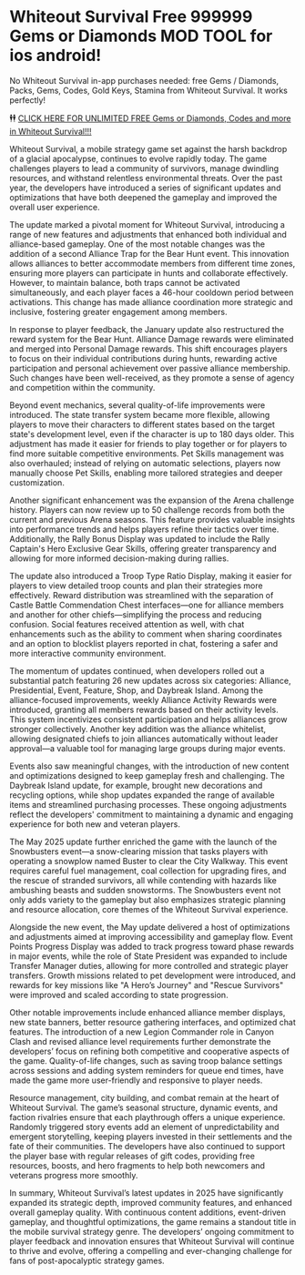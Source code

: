 # Whiteout Survival Free 999999 Gems or Diamonds MOD TOOL for ios android!

No Whiteout Survival in-app purchases needed: free Gems / Diamonds, Packs, Gems, Codes, Gold Keys, Stamina from Whiteout Survival. It works perfectly!

🕴️🕴️ <a href="https://generatenow.bond/new/pages/whiteout.html">CLICK HERE FOR UNLIMITED FREE Gems or Diamonds, Codes and more in Whiteout Survival!!!</a>

Whiteout Survival, a mobile strategy game set against the harsh backdrop of a glacial apocalypse, continues to evolve rapidly today. The game challenges players to lead a community of survivors, manage dwindling resources, and withstand relentless environmental threats. Over the past year, the developers have introduced a series of significant updates and optimizations that have both deepened the gameplay and improved the overall user experience.

The update marked a pivotal moment for Whiteout Survival, introducing a range of new features and adjustments that enhanced both individual and alliance-based gameplay. One of the most notable changes was the addition of a second Alliance Trap for the Bear Hunt event. This innovation allows alliances to better accommodate members from different time zones, ensuring more players can participate in hunts and collaborate effectively. However, to maintain balance, both traps cannot be activated simultaneously, and each player faces a 46-hour cooldown period between activations. This change has made alliance coordination more strategic and inclusive, fostering greater engagement among members.

In response to player feedback, the January update also restructured the reward system for the Bear Hunt. Alliance Damage rewards were eliminated and merged into Personal Damage rewards. This shift encourages players to focus on their individual contributions during hunts, rewarding active participation and personal achievement over passive alliance membership. Such changes have been well-received, as they promote a sense of agency and competition within the community.

Beyond event mechanics, several quality-of-life improvements were introduced. The state transfer system became more flexible, allowing players to move their characters to different states based on the target state's development level, even if the character is up to 180 days older. This adjustment has made it easier for friends to play together or for players to find more suitable competitive environments. Pet Skills management was also overhauled; instead of relying on automatic selections, players now manually choose Pet Skills, enabling more tailored strategies and deeper customization.

Another significant enhancement was the expansion of the Arena challenge history. Players can now review up to 50 challenge records from both the current and previous Arena seasons. This feature provides valuable insights into performance trends and helps players refine their tactics over time. Additionally, the Rally Bonus Display was updated to include the Rally Captain's Hero Exclusive Gear Skills, offering greater transparency and allowing for more informed decision-making during rallies.

The update also introduced a Troop Type Ratio Display, making it easier for players to view detailed troop counts and plan their strategies more effectively. Reward distribution was streamlined with the separation of Castle Battle Commendation Chest interfaces—one for alliance members and another for other chiefs—simplifying the process and reducing confusion. Social features received attention as well, with chat enhancements such as the ability to comment when sharing coordinates and an option to blocklist players reported in chat, fostering a safer and more interactive community environment.

The momentum of updates continued, when developers rolled out a substantial patch featuring 26 new updates across six categories: Alliance, Presidential, Event, Feature, Shop, and Daybreak Island. Among the alliance-focused improvements, weekly Alliance Activity Rewards were introduced, granting all members rewards based on their activity levels. This system incentivizes consistent participation and helps alliances grow stronger collectively. Another key addition was the alliance whitelist, allowing designated chiefs to join alliances automatically without leader approval—a valuable tool for managing large groups during major events.

Events also saw meaningful changes, with the introduction of new content and optimizations designed to keep gameplay fresh and challenging. The Daybreak Island update, for example, brought new decorations and recycling options, while shop updates expanded the range of available items and streamlined purchasing processes. These ongoing adjustments reflect the developers' commitment to maintaining a dynamic and engaging experience for both new and veteran players.

The May 2025 update further enriched the game with the launch of the Snowbusters event—a snow-clearing mission that tasks players with operating a snowplow named Buster to clear the City Walkway. This event requires careful fuel management, coal collection for upgrading fires, and the rescue of stranded survivors, all while contending with hazards like ambushing beasts and sudden snowstorms. The Snowbusters event not only adds variety to the gameplay but also emphasizes strategic planning and resource allocation, core themes of the Whiteout Survival experience.

Alongside the new event, the May update delivered a host of optimizations and adjustments aimed at improving accessibility and gameplay flow. Event Points Progress Display was added to track progress toward phase rewards in major events, while the role of State President was expanded to include Transfer Manager duties, allowing for more controlled and strategic player transfers. Growth missions related to pet development were introduced, and rewards for key missions like "A Hero’s Journey" and "Rescue Survivors" were improved and scaled according to state progression.

Other notable improvements include enhanced alliance member displays, new state banners, better resource gathering interfaces, and optimized chat features. The introduction of a new Legion Commander role in Canyon Clash and revised alliance level requirements further demonstrate the developers’ focus on refining both competitive and cooperative aspects of the game. Quality-of-life changes, such as saving troop balance settings across sessions and adding system reminders for queue end times, have made the game more user-friendly and responsive to player needs.

Resource management, city building, and combat remain at the heart of Whiteout Survival. The game’s seasonal structure, dynamic events, and faction rivalries ensure that each playthrough offers a unique experience. Randomly triggered story events add an element of unpredictability and emergent storytelling, keeping players invested in their settlements and the fate of their communities. The developers have also continued to support the player base with regular releases of gift codes, providing free resources, boosts, and hero fragments to help both newcomers and veterans progress more smoothly.

In summary, Whiteout Survival’s latest updates in 2025 have significantly expanded its strategic depth, improved community features, and enhanced overall gameplay quality. With continuous content additions, event-driven gameplay, and thoughtful optimizations, the game remains a standout title in the mobile survival strategy genre. The developers’ ongoing commitment to player feedback and innovation ensures that Whiteout Survival will continue to thrive and evolve, offering a compelling and ever-changing challenge for fans of post-apocalyptic strategy games.
